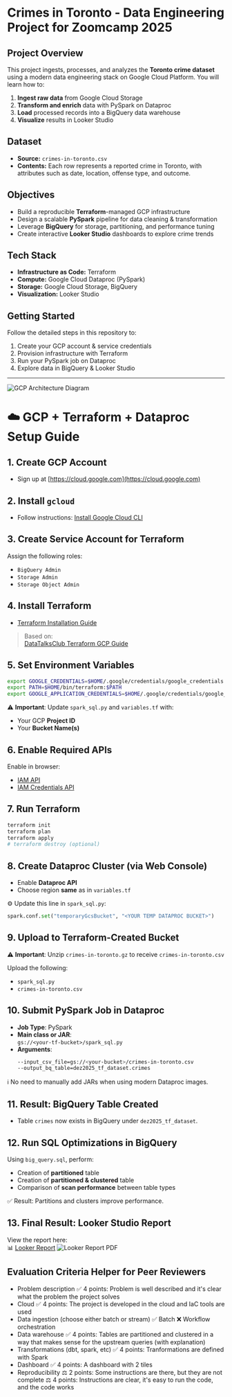 # Crimes in Toronto - Data Engineering Project for Zoomcamp 2025

## Project Overview

This project ingests, processes, and analyzes the **Toronto crime dataset** using a modern data engineering stack on Google Cloud Platform. You will learn how to:

1. **Ingest raw data** from Google Cloud Storage
2. **Transform and enrich** data with PySpark on Dataproc
3. **Load** processed records into a BigQuery data warehouse
4. **Visualize** results in Looker Studio

## Dataset

- **Source:** `crimes-in-toronto.csv`
- **Contents:** Each row represents a reported crime in Toronto, with attributes such as date, location, offense type, and outcome.

## Objectives

- Build a reproducible **Terraform**-managed GCP infrastructure
- Design a scalable **PySpark** pipeline for data cleaning & transformation
- Leverage **BigQuery** for storage, partitioning, and performance tuning
- Create interactive **Looker Studio** dashboards to explore crime trends

## Tech Stack

- **Infrastructure as Code:** Terraform
- **Compute:** Google Cloud Dataproc (PySpark)
- **Storage:** Google Cloud Storage, BigQuery
- **Visualization:** Looker Studio

## Getting Started

Follow the detailed steps in this repository to:

1. Create your GCP account & service credentials
2. Provision infrastructure with Terraform
3. Run your PySpark job on Dataproc
4. Explore data in BigQuery & Looker Studio

---

![GCP Architecture Diagram](assets/diagram.svg)

# ☁️ GCP + Terraform + Dataproc Setup Guide

## 1. Create GCP Account

- Sign up at [https://cloud.google.com](https://cloud.google.com)

## 2. Install `gcloud`

- Follow instructions: [Install Google Cloud CLI](https://cloud.google.com/sdk/docs/install)

## 3. Create Service Account for Terraform

Assign the following roles:

- `BigQuery Admin`
- `Storage Admin`
- `Storage Object Admin`

## 4. Install Terraform

- [Terraform Installation Guide](https://developer.hashicorp.com/terraform/downloads)

> Based on:  
> [DataTalksClub Terraform GCP Guide](https://github.com/DataTalksClub/data-engineering-zoomcamp/blob/main/01-docker-terraform/1_terraform_gcp/2_gcp_overview.md)

## 5. Set Environment Variables

```bash
export GOOGLE_CREDENTIALS=$HOME/.google/credentials/google_credentials.json
export PATH=$HOME/bin/terraform:$PATH
export GOOGLE_APPLICATION_CREDENTIALS=$HOME/.google/credentials/google_credentials.json
```

⚠️ **Important**: Update `spark_sql.py` and `variables.tf` with:

- Your GCP **Project ID**
- Your **Bucket Name(s)**

## 6. Enable Required APIs

Enable in browser:

- [IAM API](https://console.cloud.google.com/apis/library/iam.googleapis.com)
- [IAM Credentials API](https://console.cloud.google.com/apis/library/iamcredentials.googleapis.com)

## 7. Run Terraform

```bash
terraform init
terraform plan
terraform apply
# terraform destroy (optional)
```

## 8. Create Dataproc Cluster (via Web Console)

- Enable **Dataproc API**
- Choose region **same** as in `variables.tf`

⚙️ Update this line in `spark_sql.py`:

```python
spark.conf.set("temporaryGcsBucket", "<YOUR TEMP DATAPROC BUCKET>")
```

## 9. Upload to Terraform-Created Bucket

⚠️ **Important**: Unzip `crimes-in-toronto.gz` to receive `crimes-in-toronto.csv`

Upload the following:

- `spark_sql.py`
- `crimes-in-toronto.csv`

## 10. Submit PySpark Job in Dataproc

- **Job Type**: PySpark
- **Main class or JAR**:  
  `gs://<your-tf-bucket>/spark_sql.py`
- **Arguments**:
  ```bash
  --input_csv_file=gs://<your-bucket>/crimes-in-toronto.csv
  --output_bq_table=dez2025_tf_dataset.crimes
  ```

ℹ️ No need to manually add JARs when using modern Dataproc images.

## 11. Result: BigQuery Table Created

- Table `crimes` now exists in BigQuery under `dez2025_tf_dataset`.

## 12. Run SQL Optimizations in BigQuery

Using `big_query.sql`, perform:

- Creation of **partitioned** table
- Creation of **partitioned & clustered** table
- Comparison of **scan performance** between table types

✅ Result: Partitions and clusters improve performance.

## 13. Final Result: Looker Studio Report

View the report here:  
📊 [Looker Report](https://lookerstudio.google.com/reporting/107f5bc7-2939-4f78-9db9-3eea07a72e44)
![Looker Report PDF](assets/Crimes_in_Toronto.png)

## Evaluation Criteria Helper for Peer Reviewers

- Problem description
  ✅ 4 points: Problem is well described and it's clear what the problem the project solves
- Cloud
  ✅ 4 points: The project is developed in the cloud and IaC tools are used
- Data ingestion (choose either batch or stream)
  ✅ Batch
  ❌ Workflow orchestration
- Data warehouse
  ✅ 4 points: Tables are partitioned and clustered in a way that makes sense for the upstream queries (with explanation)
- Transformations (dbt, spark, etc)
  ✅ 4 points: Tranformations are defined with Spark
- Dashboard
  ✅ 4 points: A dashboard with 2 tiles
- Reproducibility
  ⚖️ 2 points: Some instructions are there, but they are not complete
  ⚖️ 4 points: Instructions are clear, it's easy to run the code, and the code works

